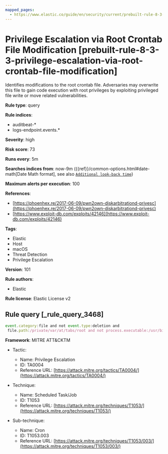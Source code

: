 ```yaml
---
mapped_pages:
  - https://www.elastic.co/guide/en/security/current/prebuilt-rule-8-3-3-privilege-escalation-via-root-crontab-file-modification.html
---
```


# Privilege Escalation via Root Crontab File Modification [prebuilt-rule-8-3-3-privilege-escalation-via-root-crontab-file-modification]

Identifies modifications to the root crontab file. Adversaries may overwrite this file to gain code execution with root privileges by exploiting privileged file write or move related vulnerabilities.

**Rule type**: query

**Rule indices**:

* auditbeat-*
* logs-endpoint.events.*

**Severity**: high

**Risk score**: 73

**Runs every**: 5m

**Searches indices from**: now-9m ({{ref}}/common-options.html#date-math[Date Math format], see also [`Additional look-back time`](docs-content://solutions/security/detect-and-alert/create-detection-rule.md#rule-schedule))

**Maximum alerts per execution**: 100

**References**:

* [https://phoenhex.re/2017-06-09/pwn2own-diskarbitrationd-privesc](https://phoenhex.re/2017-06-09/pwn2own-diskarbitrationd-privesc)
* [https://www.exploit-db.com/exploits/42146](https://www.exploit-db.com/exploits/42146)

**Tags**:

* Elastic
* Host
* macOS
* Threat Detection
* Privilege Escalation

**Version**: 101

**Rule authors**:

* Elastic

**Rule license**: Elastic License v2

## Rule query [_rule_query_3468]

```js
event.category:file and not event.type:deletion and
 file.path:/private/var/at/tabs/root and not process.executable:/usr/bin/crontab
```

**Framework**: MITRE ATT&CKTM

* Tactic:

    * Name: Privilege Escalation
    * ID: TA0004
    * Reference URL: [https://attack.mitre.org/tactics/TA0004/](https://attack.mitre.org/tactics/TA0004/)

* Technique:

    * Name: Scheduled Task/Job
    * ID: T1053
    * Reference URL: [https://attack.mitre.org/techniques/T1053/](https://attack.mitre.org/techniques/T1053/)

* Sub-technique:

    * Name: Cron
    * ID: T1053.003
    * Reference URL: [https://attack.mitre.org/techniques/T1053/003/](https://attack.mitre.org/techniques/T1053/003/)




